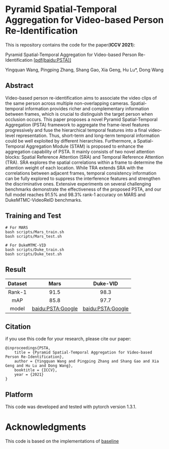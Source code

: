 # Pyramid Spatial-Temporal Aggregation for Video-based Person Re-Identification


This is repository contains the code for the paper(**ICCV 2021**):

Pyramid Spatial-Temporal Aggregation for Video-based Person Re-Identification [[pdf(baidu:PSTA)]](https://pan.baidu.com/s/1UvH70mDUq84m2M6Pxg3Nqw)

Yingquan Wang, Pingping Zhang, Shang Gao, Xia Geng, Hu Lu*, Dong Wang

## Abstract
Video-based person re-identification aims to associate the video clips of the same person across multiple non-overlapping cameras. Spatial-temporal information provides richer and complementary information between frames, which is crucial to distinguish the target person when occlusion occurs. This paper proposes a novel Pyramid Spatial-Temporal Aggregation (PSTA) framework to aggregate the frame-level features progressively and fuse the hierarchical temporal features into a final video-level representation. Thus, short-term and long-term temporal information could be well exploited by different hierarchies. Furthermore, a Spatial-Temporal Aggregation Module (STAM) is proposed to enhance the aggregation capability of PSTA. It mainly consists of two novel attention blocks: Spatial Reference Attention (SRA) and Temporal Reference Attention (TRA). SRA explores the spatial correlations within a frame to determine the attention weight of each location. While TRA extends SRA with the correlations between adjacent frames, temporal consistency information can be fully explored to suppress the interference features and strengthen the discriminative ones. Extensive experiments on several challenging benchmarks demonstrate the effectiveness of the proposed PSTA, and our full model reaches 91.5% and 98.3% rank-1 accuracy on MARS and DukeMTMC-VideoReID benchmarks.

## Training and Test

```
# For MARS
bash scripts/Mars_train.sh 
bash scripts/Mars_test.sh
```

```
# For DukeMTMC-VID
bash scripts/Duke_train.sh
bash scripts/Duke_test.sh
```

## Result
|Dataset | Mars | Duke-VID |
|:--:|:--:|:--:|
|Rank-1|91.5|98.3|
|mAP|85.8|97.7|
|model|[baidu:PSTA](https://pan.baidu.com/s/1Cwj6TGzInDdOJ9Kcs7S9Iw);[Google](https://drive.google.com/file/d/1qI9-CjIW3REiumCp05OmlFbI6G2A0jlz/view?usp=sharing)|[baidu:PSTA](https://pan.baidu.com/s/1hR33gjd6R27Nwn0s4fGShQ);[Google](https://drive.google.com/file/d/1R10VGbLgAiSsxedZ9mPtpTqIXzWVC-56/view?usp=sharing)|


## Citation 

if you use this code for your research, please cite our paper:

```
@inproceedings{PSTA,
	title = {Pyramid Spatial-Temporal Aggregation for Video-based Person Re-Identification},
	author = {Yingquan Wang and Pingping Zhang and Shang Gao and Xia Geng and Hu Lu and Dong Wang},
	booktitle = {ICCV},
	year = {2021}
}
```



## Platform

This code was developed and tested with pytorch version 1.3.1.

# Acknowledgments

This code is based on the implementations of [baseline](https://github.com/yuange250/not_so_strong_baseline_for_video_based_person_reID)

